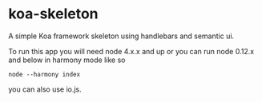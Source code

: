 # koa-skeleton

A simple Koa framework skeleton using handlebars and semantic ui.

To run this app you will need node 4.x.x and up or you can run node 0.12.x and below in harmony mode like so

    node --harmony index

you can also use io.js.
